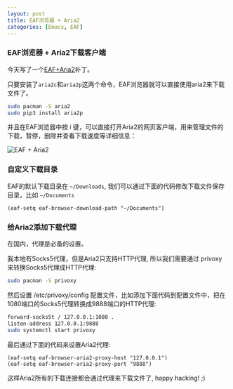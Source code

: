 ```yaml
---
layout: post
title: EAF浏览器 + Aria2
categories: [Emacs, EAF]
---
```


### EAF浏览器 + Aria2下载客户端
今天写了一个[EAF+Aria2](https://github.com/manateelazycat/emacs-application-framework/commit/c026064067d9c6100fbfe9f983a0486b8aea9627)补丁。

只要安装了```aria2c```和```aria2p```这两个命令，EAF浏览器就可以直接使用aria2来下载文件了。

```bash
sudo pacman -S aria2
sudo pip3 install aria2p
```

并且在EAF浏览器中按 i 键，可以直接打开Aria2的网页客户端，用来管理文件的下载，暂停，删除并查看下载速度等详细信息：

![EAF + Aria2]({{site.url}}/pics/eaf-aria2/eaf-aria2.png)

### 自定义下载目录
EAF的默认下载目录在 ```~/Downloads```, 我们可以通过下面的代码修改下载文件保存目录，比如 ```~/Documents```

```elisp
(eaf-setq eaf-browser-download-path "~/Documents")
```

### 给Aria2添加下载代理
在国内，代理是必备的设置。

我本地有Socks5代理，但是Aria2只支持HTTP代理, 所以我们需要通过 privoxy 来转换Socks5代理成HTTP代理:

```bash
sudo pacman -S privoxy
```

然后设置 /etc/privoxy/config 配置文件，比如添加下面代码到配置文件中，把在1080端口的Socks5代理转换成9888端口的HTTP代理:

```bash
forward-socks5t / 127.0.0.1:1080 .
listen-address 127.0.0.1:9888
sudo systemctl start privoxy
```

最后通过下面的代码来设置Aria2代理:

```elisp
(eaf-setq eaf-browser-aria2-proxy-host "127.0.0.1")
(eaf-setq eaf-browser-aria2-proxy-port "9888")
```

这样Aria2所有的下载连接都会通过代理来下载文件了, happy hacking! ;)
